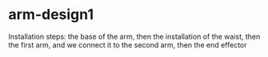 # arm-design1
Installation steps: the base of the arm, then the installation of the waist, then the first arm, and we connect it to the second arm, then the end effector
